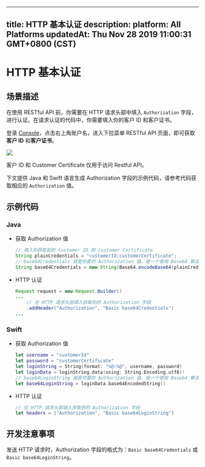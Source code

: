 
---
title: HTTP 基本认证
description: 
platform: All Platforms
updatedAt: Thu Nov 28 2019 11:00:31 GMT+0800 (CST)
---
# HTTP 基本认证
## 场景描述

在使用 RESTful API 前，你需要在 HTTP 请求头部中填入 `Authorization` 字段，进行认证。在请求认证的代码中，你需要填入你的客户 ID 和客户证书。

登录 [Console](https://console.agora.io)，点击右上角账户名，进入下拉菜单 RESTful API 页面，即可获取**客户 ID** 和**客户证书**。

![](https://web-cdn.agora.io/docs-files/1571022863083)

<div class="alert note">客户 ID 和 Customer Certificate 仅用于访问 Restful API。</div>

下文提供 Java 和 Swift 语言生成 Authorization 字段的示例代码，请参考代码获取相应的 `Authorization` 值。

## 示例代码

### Java

- 获取 Authorization 值

	```java
	// 填入你获取到的 Customer ID 和 Customer Certificate
	String plainCredentials = "customerId:customerCertificate";
	// base64Credentials 就是你要的 Authorization 值，是一个使用 Base64 算法编码的 Credential
	String base64Credentials = new String(Base64.encodeBase64(plainCredentials.getBytes()));
	```

- HTTP 认证

	```java
	Request request = new Request.Builder()
	...
		// 在 HTTP 请求头部填入获取到的 Authorization 字段
		.addHeader("Authorization", "Basic base64Credentials")
	...
	```

### Swift

- 获取 Authorization 值

	```swift
	let username = "customerId"
	let password = "customerCertificate"
	let loginString = String(format: "%@:%@", username, password)
	let loginData = loginString.data(using: String.Encoding.utf8)!
	// base64LoginString 就是你要的 Authorization 值，是一个使用 Base64 算法编码的 LoginString
	let base64LoginString = loginData.base64EncodedString()
	```

- HTTP 认证

	```swift
	// 在 HTTP 请求头部填入获取到的 Authorization 字段
	let headers = ["Authorization", "Basic base64LoginString"]
	```

## 开发注意事项

发送 HTTP 请求时，Authorization 字段的格式为：`Basic base64Credentials` 或 `Basic base64LoginString`。
